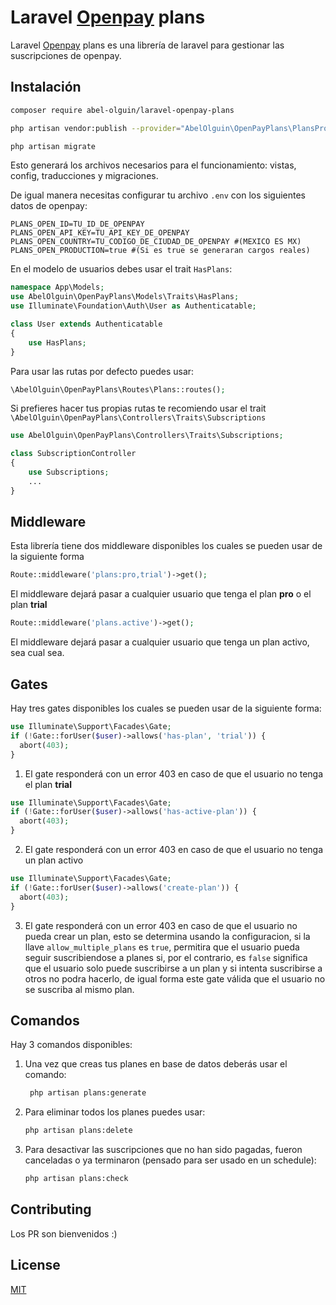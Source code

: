 # Laravel [Openpay](https://www.openpay.mx/) plans

Laravel [Openpay](https://www.openpay.mx/) plans es una librería de laravel para gestionar las suscripciones de openpay.

## Instalación

```bash
composer require abel-olguin/laravel-openpay-plans

php artisan vendor:publish --provider="AbelOlguin\OpenPayPlans\PlansProvider"

php artisan migrate
```

Esto generará los archivos necesarios para el funcionamiento: vistas, config, traducciones y migraciones.

De igual manera necesitas configurar tu archivo `.env` con los siguientes datos de openpay:

```
PLANS_OPEN_ID=TU_ID_DE_OPENPAY
PLANS_OPEN_API_KEY=TU_API_KEY_DE_OPENPAY
PLANS_OPEN_COUNTRY=TU_CODIGO_DE_CIUDAD_DE_OPENPAY #(MEXICO ES MX)
PLANS_OPEN_PRODUCTION=true #(Si es true se generaran cargos reales)
```
En el modelo de usuarios debes usar el trait `HasPlans`:

```php
namespace App\Models;
use AbelOlguin\OpenPayPlans\Models\Traits\HasPlans;
use Illuminate\Foundation\Auth\User as Authenticatable;

class User extends Authenticatable
{
    use HasPlans;
}
```

Para usar las rutas por defecto puedes usar:

```php
\AbelOlguin\OpenPayPlans\Routes\Plans::routes();
```

Si prefieres hacer tus propias rutas te recomiendo usar el trait `\AbelOlguin\OpenPayPlans\Controllers\Traits\Subscriptions` 

```php
use AbelOlguin\OpenPayPlans\Controllers\Traits\Subscriptions;

class SubscriptionController
{
    use Subscriptions;
    ...
}
```

## Middleware

Esta librería tiene dos middleware disponibles los cuales se pueden usar de la siguiente forma

```php
Route::middleware('plans:pro,trial')->get();
```
El middleware dejará pasar a cualquier usuario que tenga el plan **pro** o el plan **trial**

```php
Route::middleware('plans.active')->get();
```
El middleware dejará pasar a cualquier usuario que tenga un plan activo, sea cual sea.

## Gates

Hay tres gates disponibles los cuales se pueden usar de la siguiente forma:

```php
use Illuminate\Support\Facades\Gate;
if (!Gate::forUser($user)->allows('has-plan', 'trial')) {
  abort(403);
}
```
1. El gate responderá con un error 403 en caso de que el usuario no tenga el plan **trial**

```php
use Illuminate\Support\Facades\Gate;
if (!Gate::forUser($user)->allows('has-active-plan')) {
  abort(403);
}
```
2. El gate responderá con un error 403 en caso de que el usuario no tenga un plan activo

```php
use Illuminate\Support\Facades\Gate;
if (!Gate::forUser($user)->allows('create-plan')) {
  abort(403);
}
```
3. El gate responderá con un error 403 en caso de que el usuario no pueda crear un plan, esto se determina usando la configuracion, 
si la llave `allow_multiple_plans` es `true`, permitira que el usuario pueda seguir suscribiendose a planes si, por el contrario, es
`false` significa que el usuario solo puede suscribirse a un plan y si intenta suscribirse a otros no podra hacerlo,
de igual forma este gate válida que el usuario no se suscriba al mismo plan.

## Comandos

Hay 3 comandos disponibles:
1. Una vez que creas tus planes en base de datos deberás usar el comando: 
   ```bash 
    php artisan plans:generate
    ```
2. Para eliminar todos los planes puedes usar:
    ```bash 
    php artisan plans:delete
    ```
3. Para desactivar las suscripciones que no han sido pagadas, fueron canceladas o ya terminaron (pensado para ser usado en un schedule):
    ```bash 
    php artisan plans:check
    ```


## Contributing

Los PR son bienvenidos :)

## License

[MIT](https://choosealicense.com/licenses/mit/)
